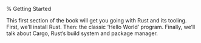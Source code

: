 % Getting Started

This first section of the book will get you going with Rust and its tooling.
First, we’ll install Rust. Then: the classic ‘Hello World’ program. Finally,
we’ll talk about Cargo, Rust’s build system and package manager.

